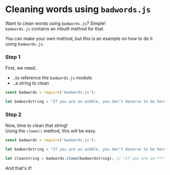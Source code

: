 # Cleaning words using `badwords.js`

Want to clean words using `badwords.js`? Simple!<br>
`badwords.js` contains an inbuilt method for that.

You can make your own method, but this is an example on how to do it using `badwords.js`.

### Step 1
First, we need..
- ..to reference the `badwords.js` module.
- ..a string to clean<br>

```javascript
const badwords = require('badwords.js');

let badwordstring = "If you are an ash0le, you don't deserve to be here."
```

### Step 2
Now, time to clean that string!<br>
Using the `clean()` method, this will be easy.

```javascript
const badwords = require('badwords.js');

let badwordstring = "If you are an ash0le, you don't deserve to be here."

let cleanstring = badwords.clean(badwordstring); // "If you are an ******, you don't deserve to be here."
```
And that's it!
